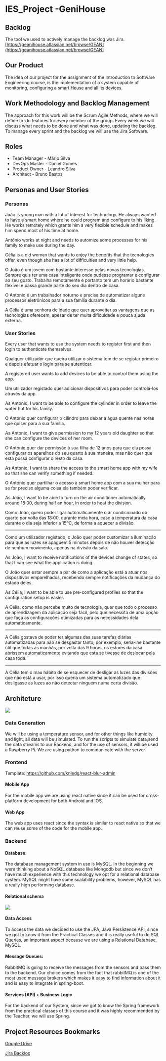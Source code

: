 # IES_Project -GeniHouse

## Backlog

The tool we used to actively manage the backlog was Jira. [https://geanihouse.atlassian.net/browse/GEAN](https://geanihouse.atlassian.net/browse/GEAN)


## Our Product

The idea of our project for the assignment of the Introduction to Software Engineering course, is the implementation of a system capable of monitoring, configuring a smart House and all its devices.  

## Work  Methodology and Backlog Management

The approach for this work will be the Scrum Agile Methods, where we will define to-do features for every member of the group. Every week we will discuss what needs to be done  and what was done, updating the backlog. To manage every sprint and the backlog we will use the Jira Software.


## Roles

- Team Manager - Mário Silva
- DevOps Master - Daniel Gomes
- Product Owner - Leandro Silva
- Architect - Bruno Bastos



## Personas and  User Stories

### Personas

João is young man with a lot of interest for technology. He always wanted to have a smart home where he could program and configure to his liking. He works remotely which grants him a very flexible schedule and makes him spend most of his time at home.

António works at night and needs to automize some processes for his family to make use during the day.

Célia is a old woman that wants to enjoy the benefits that the tecnologies offer, even though she has a lot of difficulties and very little help.

O João é um jovem com bastante interesse pelas novas tecnologias. Sempre quis ter uma casa inteligente onde pudesse programar e configurar ao seu gosto. Trabalha remotamente e portanto tem um horário bastante flexível e passa grande parte do seu dia dentro de casa. 

O António é um trabalhador noturno e precisa de automatizar alguns processos eletrônicos para a sua família durante o dia.

A Célia é uma senhora de idade que quer aproveitar as vantagens que as tecnologias oferecem, apesar de ter muita dificuldade e pouca ajuda externa.



### User Stories


Every user that wants to use the system needs to register first and then login to authenticate themselves.

Qualquer utilizador que queira utilizar o sistema tem de se registar primeiro e depois efetuar o login para se autenticar.

A registered user wants to add devices to be able to control them using the app.

Um utilizador registado quer adicionar dispositivos para poder controlá-los através da app.

As Antonio, I want to be able to configure the cylinder in order to leave the water hot for his family.

O António quer configurar o cilindro para deixar a água quente nas horas que quiser para a sua família.

As Antonio, I want to give permission to my 12 years old daughter so that she can  configure the devices of her room.

O António quer dar permissão à sua filha de 12 anos para que ela possa configurar os aparelhos do  seu quarto à sua maneira, mas não quer que esta possa configurar o resto da casa.

As Antonio, I want to share the access to the smart home app with my wife so that she can verify something if needed.

O António quer partilhar o acesso à smart home app com a sua mulher para se for preciso alguma coisa ela também poder verificar.

As João, I want to be able to turn on the air conditioner automatically around 18:00, during half an hour, in order to heat the division.

Como João, quero poder ligar automaticamente o ar condicionado do quarto por volta das 18:00, durante meia hora, caso a temperatura da casa durante o dia seja inferior a 15ºC, de forma a aquecer a divisão. 

--------------
Como um utilizador registado, o João quer poder customizar a iluminação para que as luzes se apaguem 5 minutos depois de não houver detecção de nenhum movimento, apenas na divisão da sala.

As João, I want to receive notifications of the devices change of states, so that I can see what the application is doing. 

O João quer estar sempre a par de como a aplicação está a atuar nos dispositivos emparelhados, recebendo sempre notificações da mudança do estado deles.

As Célia, I want to be able to use pre-configured profiles so that the configuration setup is easier. 

A Célia, como não percebe muito de tecnologia, quer que todo o processo de aprendizagem da aplicação seja fácil, pelo que necessita de uma opção que faça as configurações otimizadas para as necessidades dela automaticamente.

------------------
A Célia gostava de poder ter algumas das suas tarefas diárias automatizadas para não se desgastar tanto, por exemplo, seria-lhe bastante útil que todas as manhãs, por volta das 9 horas, os estores da casa abrissem automaticamente evitando que esta se tivesse de deslocar pela casa toda.

------------------
A Célia tem o mau hábito de se esquecer de desligar as luzes das divisões que não está a usar, por isso queria um sistema automatizado que desligasse as luzes ao não detectar ninguém numa certa divisão.



## Architeture

![](./architecture-diagram.png)

### Data Generation

We will be using a temperature sensor, and for other things like humidity and light, all data will be simulated. To run the scripts to simulate data,send the data streams to our Backend, and for the use of sensors, it will be used a Raspberry Pi. We are using python to communicate with the server. 

### Frontend

Template: https://github.com/knledg/react-blur-admin

#### Mobile App

For the mobile app we are using react native since it can be used for cross-platform development for both Android and IOS. 

#### Web App

The web app uses react since the syntax is similar to react native so that we can reuse some of the code for the mobile app.

### Backend

#### Database:

The database management system in use is MySQL. In the beginning we were thinking about a NoSQL database like Mongodb but since we don’t have much experience with this technology we opt for a relational database system. MySQL might have some scalability problems, however, MySQL has a really high performing database.

#### Relational schema

![](./RelationalSchema.jpg)

#### Data Access
To access the data we decided to use the JPA, Java Persistence API, since we got to know it from the Practical Classes and it is  really useful to do SQL Queries, an important aspect because we are using a Relational Database, MySQL.

#### Message Queues:

RabbitMQ is going to receive the messages from the sensors and pass them to the backend. Our choice comes from the fact that rabbitMQ is one of the most used message brokers which makes it easy to find information about it and is easy to integrate in spring-boot.

#### Services (API) + Business Logic

For the backend of our System, since we got to know the Spring framework from the practical classes of this course and it was highly recommended by the Teacher, we will use Spring.

## Project Resources Bookmarks

[Google Drive ](https://drive.google.com/drive/folders/1Nwdul_tBhj4nKEn1nzR1FGi_7EghT7Ay?usp=sharing )

[Jira Backlog](https://geanihouse.atlassian.net/browse/GEAN)

